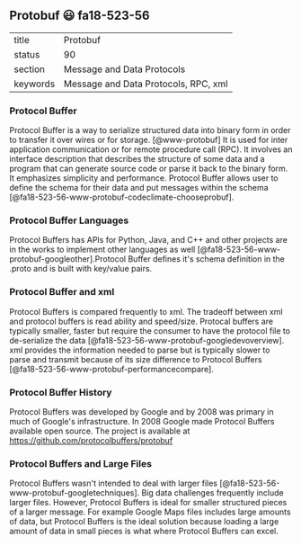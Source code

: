 ## Protobuf :smiley: fa18-523-56


|          |                            |
| -------- | -------------------------- |
| title    | Protobuf                   | 
| status   | 90                         |
| section  | Message and Data Protocols |
| keywords | Message and Data Protocols, RPC, xml  |



### Protocol Buffer 

Protocol Buffer is a way to serialize structured data into binary form in order to transfer it over wires or for storage. [@www-protobuf] It is used for inter application communication or for remote procedure call (RPC). It involves an interface description that describes the structure of some data and a program that can generate source code or parse it back to the binary form. It emphasizes simplicity and performance. Protocol Buffer allows user to define the schema for their data and put messages within the schema [@fa18-523-56-www-protobuf-codeclimate-chooseprobuf].

### Protocol Buffer Languages

Protocol Buffers has APIs for Python, Java, and C++ and other projects are in the works to implement other languages as well [@fa18-523-56-www-protobuf-googleother].Protocol Buffer defines it's schema definition in the .proto and is built with key/value pairs. 

### Protocol Buffer and xml

Protocol Buffers is compared frequently to xml. The tradeoff between xml and protocol buffers is read ability and speed/size. Protocal buffers are typically smaller, faster but require the consumer to have the protocol file to de-serialize the data [@fa18-523-56-www-protobuf-googledevoverview]. xml provides the information needed to parse but is typically slower to parse and transmit because of its size difference to Protocol Buffers [@fa18-523-56-www-protobuf-performancecompare].

### Protocol Buffer History 

Protocol Buffers was developed by Google and by 2008 was primary in much of Google's infrastructure. In 2008 Google made Protocol Buffers available open source. The project is available at <https://github.com/protocolbuffers/protobuf>

### Protocol Buffers and Large Files

Protocol Buffers wasn't intended to deal with larger files [@fa18-523-56-www-protobuf-googletechniques]. Big data challenges frequently include larger files. However, Protocol Buffers is ideal for smaller structured pieces of a larger message. For example Google Maps files includes large amounts of data, but Protocol Buffers is the ideal solution because loading a large amount of data in small pieces is what where Protocol Buffers can excel. 





